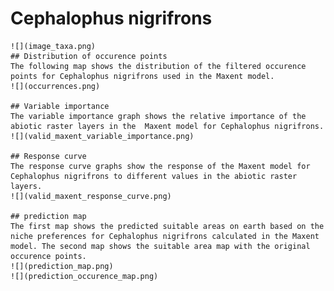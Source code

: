 # Cephalophus nigrifrons 
    ![](image_taxa.png) 
    ## Distribution of occurence points 
    The following map shows the distribution of the filtered occurence points for Cephalophus nigrifrons used in the Maxent model. 
    ![](occurrences.png)
    
    ## Variable importance 
    The variable importance graph shows the relative importance of the abiotic raster layers in the  Maxent model for Cephalophus nigrifrons. 
    ![](valid_maxent_variable_importance.png)
    
    ## Response curve 
    The response curve graphs show the response of the Maxent model for Cephalophus nigrifrons to different values in the abiotic raster layers. 
    ![](valid_maxent_response_curve.png)
    
    ## prediction map 
    The first map shows the predicted suitable areas on earth based on the niche preferences for Cephalophus nigrifrons calculated in the Maxent model. The second map shows the suitable area map with the original occurence points. 
    ![](prediction_map.png)
    ![](prediction_occurence_map.png)
    
